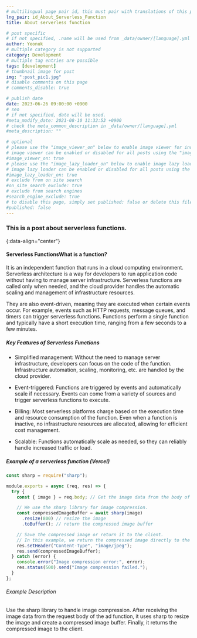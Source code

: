 ```yaml
---
# multilingual page pair id, this must pair with translations of this page. (This name must be unique)
lng_pair: id_About_Serverless_Function
title: About serverless function

# post specific
# if not specified, .name will be used from _data/owner/[language].yml
author: Yeonuk
# multiple category is not supported
category: Development
# multiple tag entries are possible
tags: [development]
# thumbnail image for post
img: ":post_pic1.jpg"
# disable comments on this page
# comments_disable: true

# publish date
date: 2023-06-26 09:00:00 +0900
# seo
# if not specified, date will be used.
#meta_modify_date: 2021-08-10 11:32:53 +0900
# check the meta_common_description in _data/owner/[language].yml
#meta_description: ""

# optional
# please use the "image_viewer_on" below to enable image viewer for individual pages or posts (_posts/ or [language]/_posts folders).
# image viewer can be enabled or disabled for all posts using the "image_viewer_posts: true" setting in _data/conf/main.yml.
#image_viewer_on: true
# please use the "image_lazy_loader_on" below to enable image lazy loader for individual pages or posts (_posts/ or [language]/_posts folders).
# image lazy loader can be enabled or disabled for all posts using the "image_lazy_loader_posts: true" setting in _data/conf/main.yml.
#image_lazy_loader_on: true
# exclude from on site search
#on_site_search_exclude: true
# exclude from search engines
#search_engine_exclude: true
# to disable this page, simply set published: false or delete this file
#published: false
---
```


<!-- outline-start -->

### This is a post about serverless functions.

{:data-align="center"}

<!-- outline-end -->

#### Serverless FunctionsWhat is a function?

It is an independent function that runs in a cloud computing environment. Serverless architecture is a way for developers to run application code without having to manage server infrastructure. Serverless functions are called only when needed, and the cloud provider handles the automatic scaling and management of infrastructure resources.

They are also event-driven, meaning they are executed when certain events occur. For example, events such as HTTP requests, message queues, and timers can trigger serverless functions. Functions perform a single function and typically have a short execution time, ranging from a few seconds to a few minutes.

##### Key Features of Serverless Functions

- Simplified management: Without the need to manage server infrastructure, developers can focus on the code of the function. Infrastructure automation, scaling, monitoring, etc. are handled by the cloud provider.

- Event-triggered: Functions are triggered by events and automatically scale if necessary. Events can come from a variety of sources and trigger serverless functions to execute.

- Billing: Most serverless platforms charge based on the execution time and resource consumption of the function. Even when a function is inactive, no infrastructure resources are allocated, allowing for efficient cost management.

- Scalable: Functions automatically scale as needed, so they can reliably handle increased traffic or load.

##### Example of a serverless function (Vercel)

```javascript
const sharp = require("sharp");

module.exports = async (req, res) => {
  try {
    const { image } = req.body; // Get the image data from the body of the request.

    // We use the sharp library for image compression.
    const compressedImageBuffer = await sharp(image)
      .resize(800) // resize the image
      .toBuffer(); // return the compressed image buffer

    // Save the compressed image or return it to the client.
    // In this example, we return the compressed image directly to the client.
    res.setHeader("Content-Type", "image/jpeg");
    res.send(compressedImageBuffer);
  } catch (error) {
    console.error("Image compression error:", error);
    res.status(500).send("Image compression failed.");
  }
};
```

###### Example Description

Use the sharp library to handle image compression. After receiving the image data from the request body of the ad function, it uses sharp to resize the image and create a compressed image buffer. Finally, it returns the compressed image to the client.
